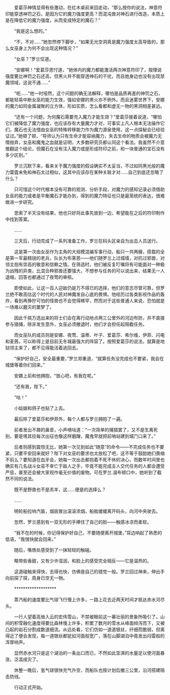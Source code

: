 　　爱葛莎神情显得有些激动，在红木桌前来回走动，“那么按你的说法，神意符印能穿透神罚之石，是因为它的魔力强度更高？而混沌兽对神石进行改造，本质上是在降低它的魔力强度，从而变成特定的魔石？”

　　“我是这么想的。”

　　“不，不对……”她忽然停下脚步，“如果无光空洞真是魔力强度太高导致的，那么女巫身上为何不会出现这种情况？”

　　“女巫？”罗兰怔道。

　　“安娜啊！”爱葛莎思忖道，“她体内的魔力都能激活两次神意符印了，按理说强度要比神罚之石还高，但黑火并不能穿透神石的干扰，而且她身边也没有出现禁魔领域，这说不通……”

　　“呃……”他一时哑然，这个问题的确无法解释，哪怕是品质再差的神罚之石，都能轻易中断女巫的能力生效，强如安娜的黑火亦不例外。而且迷雾世界下，安娜的魔力如同金属凝聚的立方体，形如实质，怎么看都和虚无一物的黑洞相差甚远。

　　“还有一个问题，为何魔石需要充入魔力才能生效？”爱葛莎接着说道，“哪怕它们被降低了魔力强度，也应该存有大量魔力才对，可事实上凡人根本无法操作它们，魔石也无法借由女巫的特殊转移能力作为魔力源泉使用，这一点探秘会已经验证过。”她顿了顿，“导师认为只有生命才能容纳魔力，失去生命的物质会被魔力无情抛弃，女巫和魔鬼之血就是证明，大多数研究员都认同这个看法。我虽然不介意推翻这个结论，但魔石在没有注入魔力或是形成符印之前，和一块普通的宝石没有多少区别。”

　　罗兰沉默下来，看来关于魔力强度的假设确实不太妥当，不过如同黑光般的魔力雷霆未免和神石太过相似，这其中应该存在某种关联才对……自己到底还忽略了什么？

　　只可惜这个时代根本没有可靠的观测、分析手段，对魔力的感知记录必须借助女巫的能力或者是平衡魔石才能办到，得到的魔力特征也只是最笼统的表达，很难做进一步研究。

　　思索了半天没有结果，他也只好将此事先放到一边，希望能在之后的符印制作中找到答案。

　　……

　　三天后，行动完成了一系列准备工作，罗兰在码头区亲自为出击人员送行。

　　这是第一次由女巫作为主角的大规模混编军事行动，船只一共两艘，搭载的全是第一军最精锐的老兵，队长为布莱恩——他们随罗兰上过城墙，对抗过邪兽，对领主抱有崇高的敬意和信赖之情。在筛选时，他们被反复叮嘱将有可能面对一种极为凶残的异类，比混合种邪兽还要强大，不想参与任务的可以说出来，结果无一人退缩，回答也都通过了夜莺的审核。

　　即使如此，让这一百人迎敌仍是万不得已的选择，他们的意志尽管可靠，但罗兰绝不敢高估这个时代的人民对神魔发自心底的畏惧。他经历过各类影视作品的轰炸，看到再狰狞可怕的怪兽也不会觉得稀罕，然而对于这些普通人来说，恐怕就是一场难以磨灭的噩梦了。

　　因此千挑万选出来的将士们会在离行动地点两三公里外的河边布防，并不直接参与猎捕，除非发生意外，女巫必须撤退时，他们才会担任起阻截任务。

　　而女巫队的成员则是安娜、夜莺、温蒂、叶子、爱葛莎、希尔维，伊菲、闪电和麦茜，可以称得上是目前无冬城最强大的阵容了。按照爱葛莎的说法，就算是地狱领主来了，都不见得能活着逃回去。

　　“保护好自己，安全最重要，”罗兰郑重道，“就算任务没完成也不要紧，我会在城堡等着你们回来。”

　　安娜上前和他拥抱，“放心吧，有我在呢。”

　　“还有我，陛下。”

　　“咕！”

　　小姑娘和鸽子也贴了上去。

　　最后除了爱葛莎和伊菲外，每个人都与罗兰拥抱了一遍。

　　前者发出不屑的鼻音，小声嘀咕道：“一次简单的捕猎罢了，又不是生离死别，要是塔其拉每次出征也像这样磨蹭，魔鬼早就把前哨站建到城门口来了。”

　　后者则感到震惊无比，她第一次见到如此“随意”的命令——不完成任务也不要紧，只要平安回来就好？陛下对女巫的要求也太放松了吧，这不等于鼓励她们畏缩不前么？要知道在血牙会，她每一次出击都抱着不死不休的决心，而数年时间里也确实有几名战斗女巫不幸亡于敌人之手，毕竟不能完成主人交代任务的人都会遭受严惩，甚至还会被大家视作毫无价值的废物。可在罗兰.温布顿口中，她听到了截然不同的说法。

　　既不是野兽也不是羔羊，这……便是的选择么？

　　……

　　明轮船拉响汽笛，烟囱冒出滚滚浓烟，船舷缓缓离开码头，向河中央驶去。

　　忽然，罗兰感到有一双无形的手捧住了自己的脸——触感冰凉而柔软。

　　“我不在的时候，你记得保护好自己，不要随便离开城堡，”耳边响起了熟悉的低语，“我很快就会回来。”

　　随后，嘴唇处感受到了一抹轻轻的触碰。

　　略带些香甜，又有少许湿润，和脸上的感受完全相反——它是温热的。

　　这道碰触来得快，去得也快，仿佛是自己的错觉一般。罗兰回过神来，伸出手向前探了探，周身已空无一物。

　　*******************

　　蒸汽船的速度要比气球飞行慢上许多，一路上花去近两天时间才抵达赤水河尽头。

　　一行人望着高耸入云的宏伟雪山，不禁被眼前这一幕壮丽的景象所吸引了。山间的积雪融化速度得要比森林慢上许多，积累了数月的雪水从峰面倾泻而下，又被凸起的岩石分割成数道细流。从远处看，它们仿如一道道银丝，纤细而脆弱，但离得近了便会发现，每一道银丝都犹如河面般宽广，落在山脚湖泊中竟发出闷雷般的浑厚响声。

　　显然赤水河只是这个湖泊的一条出口而已，不然如此澎湃的水量足以使河面暴涨，泛滥成灾了。

　　休整一晚后，氢气球很快充气升空，而船队也按计划后撤三公里，沿河搭建阻击防线。

　　行动正式开始。
